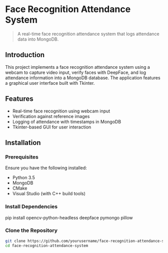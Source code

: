 # Face Recognition Attendance System

> A real-time face recognition attendance system that logs attendance data into MongoDB.

## Introduction

This project implements a face recognition attendance system using a webcam to capture video input, verify faces with DeepFace, and log attendance information into a MongoDB database. The application features a graphical user interface built with Tkinter.

## Features

- Real-time face recognition using webcam input
- Verification against reference images
- Logging of attendance with timestamps in MongoDB
- Tkinter-based GUI for user interaction

## Installation
### Prerequisites

Ensure you have the following installed:
- Python 3.5
- MongoDB
- CMake
- Visual Studio (with C++ build tools)

### Install Dependencies

pip install opencv-python-headless deepface pymongo pillow


### Clone the Repository

```sh
git clone https://github.com/yourusername/face-recognition-attendance-system.git
cd face-recognition-attendance-system

